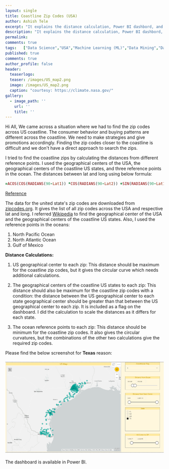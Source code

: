 ```yaml
---
layout: single
title: Coastline Zip Codes (USA)
author: Ashish Tele
excerpt: "It explains the distance calculation, Power BI dashbord, and other methods followed."
description: "It explains the distance calculation, Power BI dashbord, and other methods followed."
permalink:
comments: true
tags:   ["Data Science","USA","Machine Learning (ML)","Data Mining","Data Engineering","Pyhton","R","Zip","Zip code","Coastline","America"]
published: true
comments: true
author_profile: false
header:
  teaserlogo:
  teaser: /images/US_map2.png
  image: /images/US_map2.png
  caption: "courtesy: https://climate.nasa.gov/"
gallery:
  - image_path: ''
    url: ''
    title: ''
---
```


Hi All,
We came across a situation where we had to find the zip codes across US coastline. The consumer behavior and buying patterns are different across the coastline. We need to make strategies and give promotions accordingly.  Finding the zip codes closer to the coastline is difficult and we don't have a direct approach to search the zips.

I tried to find the coastline zips by calculating the distances from different reference points. I used the geographical centers of the USA, the geographical centers of the coastline US states, and three reference points in the ocean. The distances between lat and long using below formula:

```ruby
=ACOS(COS(RADIANS(90-Lat1)) *COS(RADIANS(90-Lat2)) +SIN(RADIANS(90-Lat1)) *SIN(RADIANS(90-Lat2)) *COS(RADIANS(Long1-Long2))) *6371
```

[Reference](http://bluemm.blogspot.com/2007/01/excel-formula-to-calculate-distance.html)

The data for the united state's zip codes are downloaded from [zipcodes.org](http://bluemm.blogspot.com/2007/01/excel-formula-to-calculate-distance.html). 
It gives the list of all zip codes across the USA and respective lat and long. I referred [Wikipedia](https://en.wikipedia.org/wiki/Geographic_center_of_the_United_States) 
to find the geographical center of the USA and the geographical centers of the coastline US states. Also, I used the reference points in the oceans: 
1. North Pacific Ocean
2. North Atlantic Ocean
3. Gulf of Mexico

**Distance Calculations:**
1. US geographical center to each zip:
This distance should be maximum for the coastline zip codes, but it gives the circular curve which needs additional calculations.

2. The geographical centers of the coastline US states to each zip:
This distance should also be maximum for the coastline zip codes with a condition: the distance between the US geographical center to each state geographical center should be greater than that between the US geographical center to each zip. It is included as a flag on the dashboard.
I did the calculation to scale the distances as it differs for each state. 

3. The ocean reference points to each zip:
This distance should be minimum for the coastline zip codes. It also gives the circular curvatures, but the combinations of the other two calculations give the required zip codes.

Please find the below screenshot for **Texas** reason:

![center](/images/ZIP.PNG)

The dashboard is available in Power BI.

 
